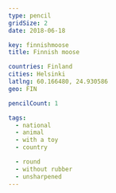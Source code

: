 ```yaml
---
type: pencil
gridSize: 2
date: 2018-06-18

key: finnishmoose
title: Finnish moose

countries: Finland
cities: Helsinki
latlng: 60.166480, 24.930586
geo: FIN

pencilCount: 1

tags:
  - national
  - animal
  - with a toy
  - country

  - round
  - without rubber
  - unsharpened
---
```

